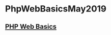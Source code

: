 # PhpWebBasicsMay2019
## [PHP Web Basics](https://github.com/vilievkofata/SoftUni/tree/master/Software%20University/Trainings/Software%20Engineering/PHP%20Web/PHP%20Web%20Basics)
